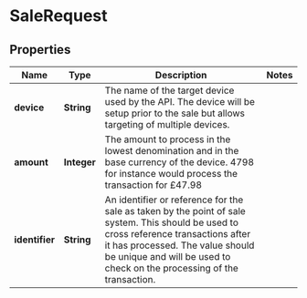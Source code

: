 
# SaleRequest

## Properties
Name | Type | Description | Notes
------------ | ------------- | ------------- | -------------
**device** | **String** | The name of the target device used by the API. The device will be setup prior to the sale but allows targeting of multiple devices. | 
**amount** | **Integer** | The amount to process in the lowest denomination and in the base currency of the device. 4798 for instance would process the transaction for £47.98 | 
**identifier** | **String** | An identifier or reference for the sale as taken by the point of sale system. This should be used to cross reference transactions after it has processed. The value should be unique and will be used to check on the processing of the transaction. | 



